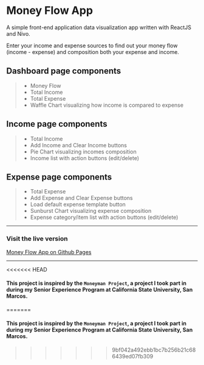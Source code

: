 # Money Flow App

A simple front-end application data visualization app written with ReactJS and Nivo.

Enter your income and expense sources to find out your money flow (income - expense) and composition both your expense and income.

## Dashboard page components

> * Money Flow
> * Total Income
> * Total Expense
> * Waffle Chart visualizing how income is compared to expense

## Income page components

> * Total Income
> * Add Income and Clear Income buttons
> * Pie Chart visualizing incomes composition
> * Income list with action buttons (edit/delete)

## Expense page components

> * Total Expense
> * Add Expense and Clear Expense buttons
> * Load default expense template button
> * Sunburst Chart visualizing expense composition
> * Expense category/item list with action buttons (edit/delete)

---

### Visit the live version

[Money Flow App on Github Pages](https://qnguyen94.github.io/money-flow-app/)

---

<<<<<<< HEAD
#### This project is inspired by the `Moneyman Project`, a project I took part in during my Senior Experience Program at California State University, San Marcos.
=======
#### This project is inspired by the `Moneyman Project`, a project I took part in during my Senior Experience Program at California State University, San Marcos.
>>>>>>> 9bf042a492ebb1bc7b256b21c686439ed07fb309
